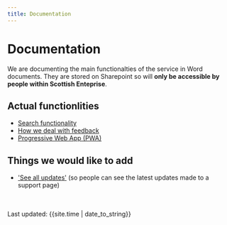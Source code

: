 ```yaml
---
title: Documentation
---
```

# Documentation

We are documenting the main functionalties of the service in Word documents. They are stored on Sharepoint so will **only be accessible by people within Scottish Enteprise**.

## Actual functionlities
- [Search functionality](https://scotent.sharepoint.com/:w:/r/sites/External-FindBusinessSupport/Project%20Space/Documentation%20-%202021/Search%20Functionality/FBS-Search-documentation.docx?d=w1cf943ba56f5450e82b9a11a63a79a9e&csf=1&web=1&e=2l007y)
- [How we deal with feedback](https://scotent.sharepoint.com/:w:/r/sites/External-FindBusinessSupport/Project%20Space/Documentation%20-%202021/Performance/Feedback/FBS-feedback-documentation.docx?d=wd37a6d238b6d48379b49634fc66df8f7&csf=1&web=1&e=S3nqa7)
- [Progressive Web App (PWA)](https://scotent.sharepoint.com/:w:/r/sites/External-FindBusinessSupport/Project%20Space/Documentation%20-%202021/FBS-PWA-documentation.docx?d=w77fea9e50e7e4b3eac2c2a4d6b6924a0&csf=1&web=1&e=NtN3iu)

## Things we would like to add
- ['See all updates'](https://scotent.sharepoint.com/:w:/r/sites/External-FindBusinessSupport/Project%20Space/Documentation%20-%202021/Content/FBS-See-all-updates-content-documentation.docx?d=w930fceb05a99480e8eb957ad4d698233&csf=1&web=1&e=rGOXVs) (so people can see the latest updates made to a support page)

<br>
<br>

<div>Last updated: {{site.time | date_to_string}}</div>
